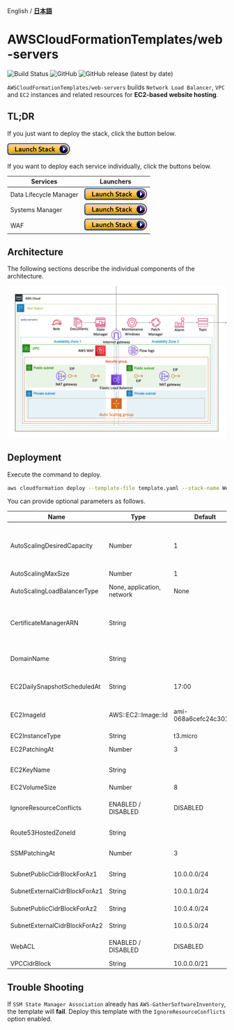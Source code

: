 English / [**日本語**](README_JP.md)

# AWSCloudFormationTemplates/web-servers
![Build Status](https://codebuild.ap-northeast-1.amazonaws.com/badges?uuid=eyJlbmNyeXB0ZWREYXRhIjoiT1o3djE0RFpweWErRDl6SkpwTGsySVJKbWk0ajhreUlEaXAvTHh3ZzdaS2wzNVR5V1hpZkZRRVRtcFIvNncydWdad2w4TG9MRVMzVGFvMlZKY2RNYUowPSIsIml2UGFyYW1ldGVyU3BlYyI6Ik0vOGVWdGFEWTlyYVdDZUwiLCJtYXRlcmlhbFNldFNlcmlhbCI6MX0%3D&branch=master)
![GitHub](https://img.shields.io/github/license/eijikominami/aws-cloudformation-templates)
![GitHub release (latest by date)](https://img.shields.io/github/v/release/eijikominami/aws-cloudformation-templates)
 
``AWSCloudFormationTemplates/web-servers`` builds ``Network Load Balancer``, ``VPC`` and ``EC2`` instances and related resources for **EC2-based website hosting**.

## TL;DR

If you just want to deploy the stack, click the button below.

[![cloudformation-launch-stack](../images/cloudformation-launch-stack.png)](https://console.aws.amazon.com/cloudformation/home?region=ap-northeast-1#/stacks/create/review?stackName=WebServers&templateURL=https://eijikominami.s3-ap-northeast-1.amazonaws.com/aws-cloudformation-templates/web-servers/template.yaml) 

If you want to deploy each service individually, click the buttons below.

| Services | Launchers |
| --- | --- |
| Data Lifecycle Manager | [![cloudformation-launch-stack](https://raw.githubusercontent.com/eijikominami/aws-cloudformation-templates/master/images/cloudformation-launch-stack.png)](https://console.aws.amazon.com/cloudformation/home?region=ap-northeast-1#/stacks/create/review?stackName=DataLifecycleManager&templateURL=https://eijikominami.s3-ap-northeast-1.amazonaws.com/aws-cloudformation-templates/web-servers/dlm.yaml&param_LogicalNamePrefix=DataLifecycleManager) |
| Systems Manager | [![cloudformation-launch-stack](https://raw.githubusercontent.com/eijikominami/aws-cloudformation-templates/master/images/cloudformation-launch-stack.png)](https://console.aws.amazon.com/cloudformation/home?region=ap-northeast-1#/stacks/create/review?stackName=SystemsManager&templateURL=https://eijikominami.s3-ap-northeast-1.amazonaws.com/aws-cloudformation-templates/web-servers/ssm.yaml&param_LogicalNamePrefix=SystemsManager) |
| WAF | [![cloudformation-launch-stack](https://raw.githubusercontent.com/eijikominami/aws-cloudformation-templates/master/images/cloudformation-launch-stack.png)](https://console.aws.amazon.com/cloudformation/home?region=ap-northeast-1#/stacks/create/review?stackName=WAF&templateURL=https://s3.amazonaws.com/eijikominami/aws-cloudformation-templates/edge/waf.yaml) |

## Architecture

The following sections describe the individual components of the architecture.

![](../images/architecture-web-servers.png)

## Deployment

Execute the command to deploy.

```bash
aws cloudformation deploy --template-file template.yaml --stack-name WebServers --capabilities CAPABILITY_NAMED_IAM
```

You can provide optional parameters as follows.

| Name | Type | Default | Required | Details | 
| --- | --- | --- | --- | --- |
| AutoScalingDesiredCapacity | Number | 1 | ○ | If it's NOT Disabled, AutoScalingGroup and Network Load Balancer are created. | 
| AutoScalingMaxSize | Number | 1 | ○ | |
| AutoScalingLoadBalancerType | None, application, network | None | ○ | If you set 'None', an ELB is NOT created. |
| CertificateManagerARN | String | | | If it's NOT empty, **SSL Certification** is associated with **Elastic Load Balancer**. |
| DomainName | String | | | The CNAME attached to Elastic Load Balancer | 
| EC2DailySnapshotScheduledAt | String | 17:00 | ○ | Starting time of daily snapshot. (UTC) |
| EC2ImageId | AWS::EC2::Image::Id | ami-068a6cefc24c301d2 | ○ | Amazon Linux 2 AMI (HVM), SSD Volume Type (64bit x86) |
| EC2InstanceType | String | t3.micro | ○ | | 
| EC2PatchingAt | Number | 3 | ○ | Starting time of patching process. |
| EC2KeyName | String | | |  If it's empty, **SSH key** will NOT be set. |
| EC2VolumeSize | Number | 8 | ○ | |
| IgnoreResourceConflicts | ENABLED / DISABLED | DISABLED | ○ | If **Enabled** is set, the resources does NOT created. |
| Route53HostedZoneId | String | | | Route53 hosted zone id |
| SSMPatchingAt | Number | 3 | ○ | Starting time of patching process. (Local Time) |
| SubnetPublicCidrBlockForAz1 | String | 10.0.0.0/24 | ○ | Public subnet of AZ1 |
| SubnetExternalCidrBlockForAz1 | String | 10.0.1.0/24 | ○ | Private subnet of AZ1 |
| SubnetPublicCidrBlockForAz2 | String | 10.0.4.0/24 | ○ | Public subnet of AZ2 |
| SubnetExternalCidrBlockForAz2 | String | 10.0.5.0/24 | ○ | Private subnet of AZ2 |
| WebACL | ENABLED / DISABLED | DISABLED | ○ | If **Disabled** is set, AWS WAF does NOT created. |
| VPCCidrBlock | String | 10.0.0.0/21 | ○ | |

## Trouble Shooting

If `SSM State Manager Association` already has `AWS-GatherSoftwareInventory`, the template will **fail**. Deploy this template with the `IgnoreResourceConflicts` option enabled.